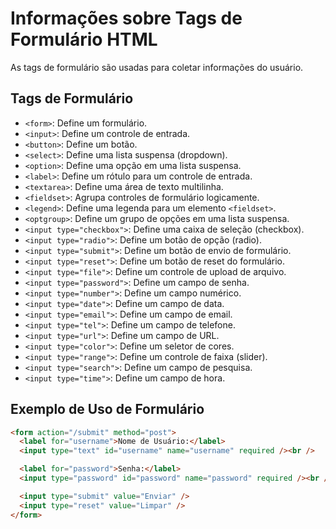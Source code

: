 # Informações sobre Tags de Formulário HTML

As tags de formulário são usadas para coletar informações do usuário.

## Tags de Formulário

- `<form>`: Define um formulário.
- `<input>`: Define um controle de entrada.
- `<button>`: Define um botão.
- `<select>`: Define uma lista suspensa (dropdown).
- `<option>`: Define uma opção em uma lista suspensa.
- `<label>`: Define um rótulo para um controle de entrada.
- `<textarea>`: Define uma área de texto multilinha.
- `<fieldset>`: Agrupa controles de formulário logicamente.
- `<legend>`: Define uma legenda para um elemento `<fieldset>`.
- `<optgroup>`: Define um grupo de opções em uma lista suspensa.
- `<input type="checkbox">`: Define uma caixa de seleção (checkbox).
- `<input type="radio">`: Define um botão de opção (radio).
- `<input type="submit">`: Define um botão de envio de formulário.
- `<input type="reset">`: Define um botão de reset do formulário.
- `<input type="file">`: Define um controle de upload de arquivo.
- `<input type="password">`: Define um campo de senha.
- `<input type="number">`: Define um campo numérico.
- `<input type="date">`: Define um campo de data.
- `<input type="email">`: Define um campo de email.
- `<input type="tel">`: Define um campo de telefone.
- `<input type="url">`: Define um campo de URL.
- `<input type="color">`: Define um seletor de cores.
- `<input type="range">`: Define um controle de faixa (slider).
- `<input type="search">`: Define um campo de pesquisa.
- `<input type="time">`: Define um campo de hora.

## Exemplo de Uso de Formulário

```html
<form action="/submit" method="post">
  <label for="username">Nome de Usuário:</label>
  <input type="text" id="username" name="username" required /><br />

  <label for="password">Senha:</label>
  <input type="password" id="password" name="password" required /><br />

  <input type="submit" value="Enviar" />
  <input type="reset" value="Limpar" />
</form>
```

